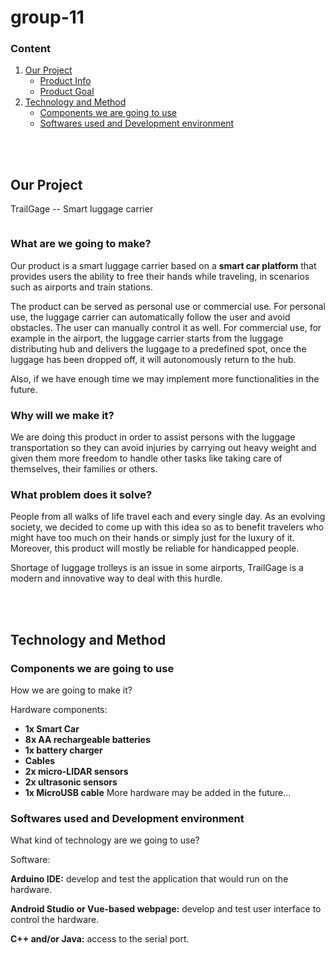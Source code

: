 # group-11

### Content
1. <a href="#1">Our Project</a>
   + <a href="#1.1">Product Info</a>
   + <a href="#1.2">Product Goal</a>
2. <a href="#2">Technology and Method</a>
   + <a href="#2.1">Components we are going to use</a>
   + <a href="#2.2">Softwares used and Development environment</a>

<br><br>

## <a id="1"></a>Our Project

TrailGage -- Smart luggage carrier

<img style="align: center" scr="../assets/TrailGageLogo.png">

### <a id="1.1"></a>What are we going to make?
Our product is a smart luggage carrier based on a **smart car platform** that provides users the ability to free their hands while traveling, in scenarios such as airports and train stations. 

The product can be served as personal use or commercial use. For personal use, the luggage carrier can automatically follow the user and avoid obstacles. The user can manually control it as well. For commercial use, for example in the airport, the luggage carrier starts from the luggage distributing hub and delivers the luggage to a predefined spot, once the luggage has been dropped off, it will autonomously return to the hub.

Also, if we have enough time we may implement more functionalities in the future.

### <a id="1.2"></a>Why will we make it?

We are doing this product in order to assist persons with the luggage transportation so they can avoid injuries by carrying out heavy weight and given them more freedom to handle other tasks like taking care of themselves, their families or others.

### What problem does it solve?
People from all walks of life travel each and every single day. As an evolving society, we decided to come up with this idea so as to benefit travelers who might have too much on their hands or simply just for the luxury of it. Moreover, this product will mostly be reliable for handicapped people.

Shortage of luggage trolleys is an issue in some airports, TrailGage is a modern and innovative way to deal with this hurdle.

<br><br>

## <a id="2"></a>Technology and Method

### <a id="2.1"></a>Components we are going to use
How we are going to make it?

Hardware components:
- **1x Smart Car**
- **8x AA rechargeable batteries**
- **1x battery charger**
- **Cables**
- **2x micro-LIDAR sensors**
- **2x ultrasonic sensors**
- **1x MicroUSB cable**
More hardware may be added in the future...

### <a id="2.2"></a>Softwares used and Development environment
What kind of technology are we going to use?

Software:

**Arduino IDE:** develop and test the application that would run on the hardware.

**Android Studio or Vue-based webpage:** develop and test user interface to control the hardware.

**C++ and/or Java:** access to the serial port.

